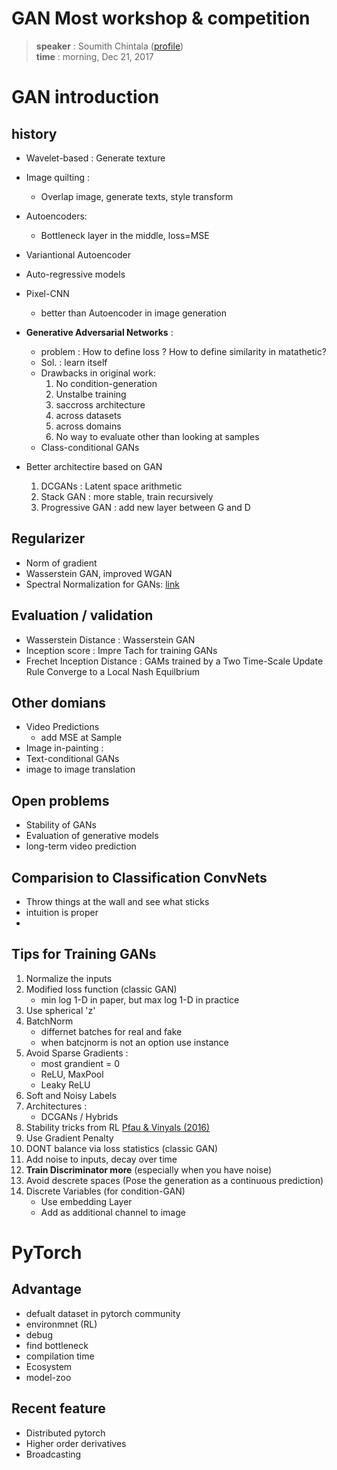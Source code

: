 # GAN Most workshop & competition

> **speaker** : Soumith Chintala ([profile](http://speech.ee.ntu.edu.tw/~tlkagk/))\
> **time** : morning, Dec 21, 2017


# GAN introduction

## history
- Wavelet-based : Generate texture
- Image quilting :
	 - Overlap image, generate texts, style transform
- Autoencoders:
	 - Bottleneck layer in the middle, loss=MSE
- Variantional Autoencoder
- Auto-regressive models
- Pixel-CNN
	- better than Autoencoder in image generation
- **Generative Adversarial Networks** :
	- problem : How to define loss ? How to define similarity in matathetic?
	- Sol. : learn itself
	- Drawbacks in original work:
		1. No condition-generation
		2. Unstalbe training
		3. saccross architecture
		4. across datasets
		5. across domains
		6. No way to evaluate other than looking at samples
	- Class-conditional GANs

- Better architectire based on GAN
	1. DCGANs : Latent space arithmetic
	2. Stack GAN : more stable, train recursively
	3. Progressive GAN : add new layer between G and D 

## Regularizer
- Norm of gradient
- Wasserstein GAN, improved WGAN
- Spectral Normalization for GANs: [link](https://openreview.net/forum?id=B1QRgziT-)

## Evaluation / validation
- Wasserstein Distance : Wasserstein GAN
- Inception score : Impre Tach for training GANs
- Frechet Inception Distance : GAMs trained by a Two Time-Scale Update Rule Converge to a Local Nash Equilbrium

## Other domians
- Video Predictions
	- add MSE at Sample
- Image in-painting :
- Text-conditional GANs
- image to image translation

## Open problems
- Stability of GANs
- Evaluation of generative models
- long-term video prediction


## Comparision to Classification ConvNets
- Throw things at the wall and see what sticks
- intuition is proper
-

## Tips for Training GANs
1. Normalize the inputs
2. Modified loss function (classic GAN)
	- min log 1-D in paper, but max log 1-D in practice
3. Use spherical 'z'
4. BatchNorm
	- differnet batches for real and fake
	- when batcjnorm is not an option use instance
5. Avoid Sparse Gradients : 
	- most grandient = 0
	- ReLU, MaxPool
	- Leaky ReLU
6. Soft and Noisy Labels
7. Architectures : 
	- DCGANs / Hybrids
8. Stability tricks from RL [Pfau & Vinyals (2016)]()
9. Use Gradient Penalty
10. DONT balance via loss statistics (classic GAN)
11. Add noise to inputs, decay over time
12. **Train Discriminator more** (especially when you have noise)
13. Avoid descrete spaces (Pose the generation as a continuous prediction)
14. Discrete Variables (for condition-GAN)
	- Use embedding Layer
	- Add as additional channel to image


# PyTorch


## Advantage
- defualt dataset in pytorch community
- environmnet (RL)
- debug
- find bottleneck
- compilation time
- Ecosystem
- model-zoo

## Recent feature
- Distributed pytorch
- Higher order derivatives
- Broadcasting
